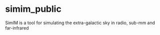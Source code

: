 # simim_public
SimIM is a tool for simulating the extra-galactic sky in radio, sub-mm and far-infrared
